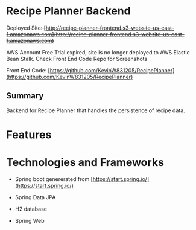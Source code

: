 # Recipe Planner Backend

~~Deployed Site: [http://recipe-planner-frontend.s3-website-us-east-1.amazonaws.com](http://recipe-planner-frontend.s3-website-us-east-1.amazonaws.com)~~

AWS Account Free Trial expired, site is no longer deployed to AWS Elastic Bean Stalk. Check Front End Code Repo for Screenshots

Front End Code: [https://github.com/KevinW831205/RecipePlanner](https://github.com/KevinW831205/RecipePlanner)

## Summary

Backend for Recipe Planner that handles the persistence of recipe data. 

# Features

# Technologies and Frameworks

* Spring boot genererated from [https://start.spring.io/](https://start.spring.io/)

* Spring Data JPA

* H2 database

* Spring Web

